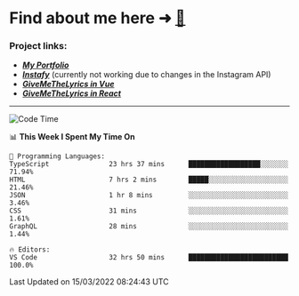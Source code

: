 # Find about me here ➜ [🧑](https://pauabella.dev)

### Project links:
- ***[My Portfolio](https://pauabella.dev)***
- ***[Instafy](https://instafy.me)*** (currently not working due to changes in the Instagram API)
- ***[GiveMeTheLyrics in Vue](https://lyrics.pauabella.dev)***
- ***[GiveMeTheLyrics in React](https://pauabella.dev/GiveMeTheLyrics)***

---
<!--START_SECTION:waka-->
![Code Time](http://img.shields.io/badge/Code%20Time-835%20hrs%2019%20mins-blue)

📊 **This Week I Spent My Time On** 

```text
💬 Programming Languages: 
TypeScript               23 hrs 37 mins      ██████████████████░░░░░░░   71.94% 
HTML                     7 hrs 2 mins        █████░░░░░░░░░░░░░░░░░░░░   21.46% 
JSON                     1 hr 8 mins         ░░░░░░░░░░░░░░░░░░░░░░░░░   3.46% 
CSS                      31 mins             ░░░░░░░░░░░░░░░░░░░░░░░░░   1.61% 
GraphQL                  28 mins             ░░░░░░░░░░░░░░░░░░░░░░░░░   1.44%

🔥 Editors: 
VS Code                  32 hrs 50 mins      █████████████████████████   100.0%

```


 Last Updated on 15/03/2022 08:24:43 UTC
<!--END_SECTION:waka-->
